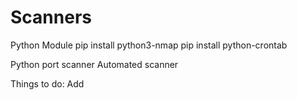 # Scanners
Python Module
pip install python3-nmap
pip install python-crontab

Python port scanner
Automated scanner


Things to do:
Add

